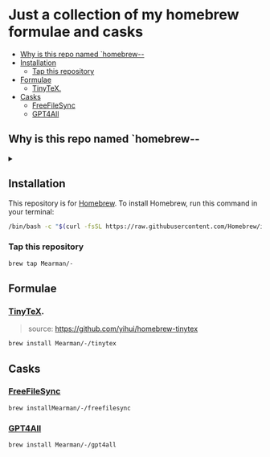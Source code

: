 <h1>Just a collection of my homebrew formulae and casks</h1>

- [Why is this repo named \`homebrew--](#why-is-this-repo-named-homebrew--)
- [Installation](#installation)
  - [Tap this repository](#tap-this-repository)
- [Formulae](#formulae)
  - [TinyTeX.](#tinytex)
- [Casks](#casks)
  - [FreeFileSync](#freefilesync)
  - [GPT4All](#gpt4all)

## Why is this repo named `homebrew--

<details><summary></summary>

I wanted to have the install process as simple as possible.

`brew` strips off the prepending `homebrew-` off new taps.

So having a repo with multiple formulae and casks, I would have to install them like this:

```bash
echo "DO NOT COPY PASTE THIS" ; exit 0
# git uri: https://github.com/username/homebrew-repo
brew tap username/repo
# or for a specific formula
brew install username/repo/formula
```

As you can see above the `homebrew-` part is missing. And the `repo` part is not really descriptive or helpful.

So I decided to name this repo `homebrew--` so that the install process is as simple as possible:

```bash
echo "DO NOT COPY PASTE THIS" ; exit 0
# git uri:
brew tap username/- # note the double dash
# or for a specific formula
brew install username/-/formula
```

</details>

## Installation

This repository is for [Homebrew](https://brew.sh). To install Homebrew, run this command in your terminal:

```sh
/bin/bash -c "$(curl -fsSL https://raw.githubusercontent.com/Homebrew/install/HEAD/install.sh)"
```

### Tap this repository

```sh
brew tap Mearman/-
```

## Formulae

### [TinyTeX](https://github.com/yihui/tinytex).

> source: https://github.com/yihui/homebrew-tinytex

```sh
brew install Mearman/-/tinytex
```

## Casks

### [FreeFileSync](https://www.freefilesync.org/)

```shell
brew installMearman/-/freefilesync
```

### [GPT4All](https://github.com/nomic-ai/gpt4all/tree/main/gpt4all-chat)

```sh
brew install Mearman/-/gpt4all
```
